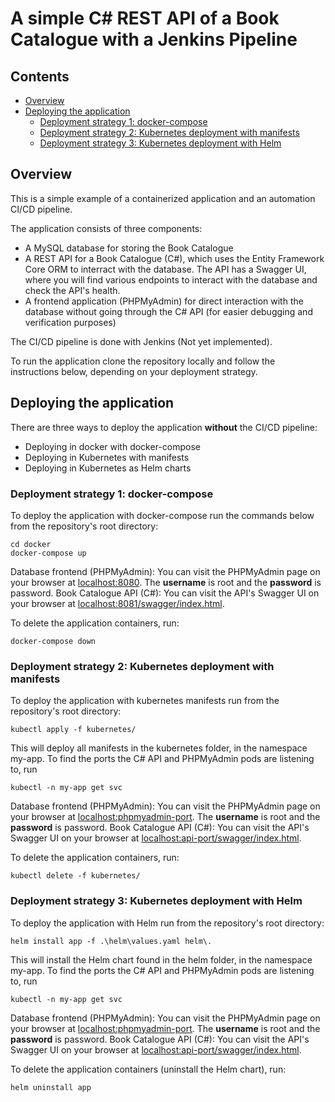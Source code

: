 # A simple C# REST API of a Book Catalogue with a Jenkins Pipeline

## Contents
* [Overview](#overview)
* [Deploying the application](#deploying)
  * [Deployment strategy 1: docker-compose](#strategy1)
  * [Deployment strategy 2: Kubernetes deployment with manifests](#strategy2)
  * [Deployment strategy 3: Kubernetes deployment with Helm](#strategy3)

<a name="overview"></a>
## Overview
This is a simple example of a containerized application and an automation CI/CD pipeline.

The application consists of three components:
* A MySQL database for storing the Book Catalogue
* A REST API for a Book Catalogue (C#), which uses the Entity Framework Core ORM to interract with the database. The API has a Swagger UI, where you will find various endpoints to interact with the database and check the API's health.
* A frontend application (PHPMyAdmin) for direct interaction with the database without going through the C# API (for easier debugging and verification purposes)

The CI/CD pipeline is done with Jenkins (Not yet implemented).

To run the application clone the repository locally and follow the instructions below, depending on your deployment strategy.

<a name="deploying"></a>
## Deploying the application
There are three ways to deploy the application **without** the CI/CD pipeline:
* Deploying in docker with docker-compose 
* Deploying in Kubernetes with manifests
* Deploying in Kubernetes as Helm charts

<a name="strategy1"></a>
### **Deployment strategy 1:** docker-compose
To deploy the application with docker-compose run the commands below from the repository's root directory:
```bash:
cd docker
docker-compose up
```

Database frontend (PHPMyAdmin): You can visit the PHPMyAdmin page on your browser at [localhost:8080](localhost:8080). The **username** is root and the **password** is password.
Book Catalogue API (C#): You can visit the API's Swagger UI on your browser at [localhost:8081/swagger/index.html](localhost:8081/swagger/index.html). 

To delete the application containers, run:
```bash:
docker-compose down
```

<a name="strategy2"></a>
### **Deployment strategy 2:** Kubernetes deployment with manifests
To deploy the application with kubernetes manifests run from the repository's root directory:
```bash:
kubectl apply -f kubernetes/
```
This will deploy all manifests in the kubernetes folder, in the namespace my-app. To find the ports the C# API and PHPMyAdmin pods are listening to, run
 ```bash:
kubectl -n my-app get svc 
```

Database frontend (PHPMyAdmin): You can visit the PHPMyAdmin page on your browser at [localhost:phpmyadmin-port](localhost:phpmyadmin-port). The **username** is root and the **password** is password.
Book Catalogue API (C#): You can visit the API's Swagger UI on your browser at [localhost:api-port/swagger/index.html](localhost:api-port/swagger/index.html). 

To delete the application containers, run:
```bash:
kubectl delete -f kubernetes/
```

<a name="strategy3"></a>
### **Deployment strategy 3:** Kubernetes deployment with Helm
To deploy the application with Helm run from the repository's root directory:
```bash:
helm install app -f .\helm\values.yaml helm\.
```
This will install the Helm chart found in the helm folder, in the namespace my-app. To find the ports the C# API and PHPMyAdmin pods are listening to, run
 ```bash:
kubectl -n my-app get svc 
```

Database frontend (PHPMyAdmin): You can visit the PHPMyAdmin page on your browser at [localhost:phpmyadmin-port](localhost:phpmyadmin-port). The **username** is root and the **password** is password.
Book Catalogue API (C#): You can visit the API's Swagger UI on your browser at [localhost:api-port/swagger/index.html](localhost:api-port/swagger/index.html). 

To delete the application containers (uninstall the Helm chart), run:
```bash:
helm uninstall app
```